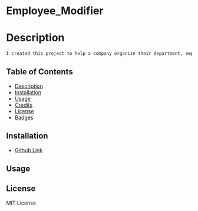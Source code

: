 # Employee_Modifier

# Description

```md
I created this project to help a company organize their department, employees as well as roles in the company. This project will allow the user to add an employee, role or department to an already existing list. This project also allows the user to change employee role.
```

## Table of Contents

- [Description](#description)
- [Installation](#installation)
- [Usage](#usage)
- [Credits](#credits)
- [License](#license)
- [Badges](#badges)

## Installation

- [Github Link](https://github.com/jjtalamonti/Employee_Modifier)

## Usage

## License

MIT License
